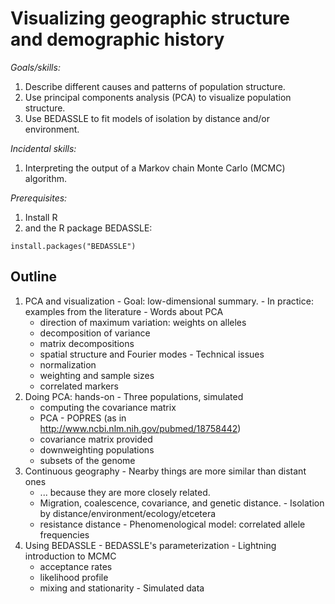 
Visualizing geographic structure and demographic history
========================================================

*Goals/skills:* 

1. Describe different causes and patterns of population structure. 
2. Use principal components analysis (PCA) to visualize population structure. 
3. Use BEDASSLE to fit models of isolation by distance and/or environment.

*Incidental skills:*

1. Interpreting the output of a Markov chain Monte Carlo (MCMC) algorithm.

*Prerequisites:*

1. Install R 
2. and the R package BEDASSLE: 
``` 
install.packages("BEDASSLE")
```


Outline
-------

1.   PCA and visualization
    -   Goal: low-dimensional summary.
    -   In practice: examples from the literature
    -   Words about PCA
        -   direction of maximum variation: weights on alleles
        -   decomposition of variance
        -   matrix decompositions
        -   spatial structure and Fourier modes
    -   Technical issues
        -   normalization
        -   weighting and sample sizes
        -   correlated markers
2.   Doing PCA: hands-on
    -   Three populations, simulated
        -   computing the covariance matrix
        -   PCA
    -   POPRES (as in http://www.ncbi.nlm.nih.gov/pubmed/18758442)
        -   covariance matrix provided
        -   downweighting populations
        -   subsets of the genome
3.   Continuous geography
    -   Nearby things are more similar than distant ones
        -   ... because they are more closely related.
        -   Migration, coalescence, covariance, and genetic distance.
    -   Isolation by distance/environment/ecology/etcetera
        -   resistance distance
    -   Phenomenological model: correlated allele frequencies
4.   Using BEDASSLE
    -   BEDASSLE's parameterization
    -   Lightning introduction to MCMC
        -   acceptance rates
        -   likelihood profile
        -   mixing and stationarity
    -   Simulated data

